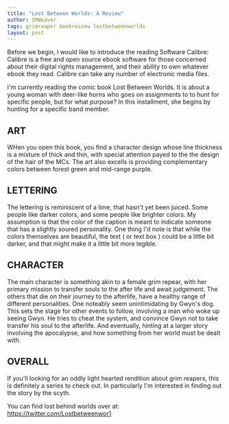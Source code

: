 ```yaml
---
title: "Lost Between Worlds: A Review"
author: SRWeaver
tags: grimreaper bookreivew lostbetweenworlds
layout: post
---
```

Before we begin, I would like to introduce the reading Software Calibre: Calibre is a free and open source ebook software for those concerned about their digital rights management, and their ability to own whatever ebook they read. Calibre can take any number of electronic media files.

I'm currently reading the comic book Lost Between Worlds. It is about a young woman with deer-like horns who goes on assignments to to hunt for specific people, but for what purpose? In this installment, she begins by hunting for a specific band member.

## ART
WHen you open this book, you find a character design whose line thickness is a mixture of thick and thin, with special attention payed to the the design of the hair of the MCs. The art also excells is providing complementary colors between forest green and mid-range purple.

## LETTERING
The lettering is reminiscent of a lime, that hasn't yet been juiced. Some people like darker colors, and some people like brighter colors. My assumption is that the color of the caption is meant to indicate someone that has a slightly soured personality. One thing I'd note is that while the colors themselves are beautiful, the text ( or text box ) could be a little bit darker, and that might make it a little bit more legible.

## CHARACTER
The main character is something akin to a female grim repear, with her primary mission to transfer souls to the after life and await judgement. The others that die on their journey to the afterlife, have a healthy range of different personalities. One noteably seem unintimidating by Gwyn's dog. This sets the stage for other events to follow, involving a man who woke up seeing Gwyn. He tries to cheat the system, and convince Gwyn not to take transfer his soul to the afterlife. And eventually, hinting at a larger story involving the apocalypse, and how something from her world must be dealt with.

## OVERALL
If you'll looking for an oddly light hearted rendition about grim reapers, this is definitely a series to check out. In particularly I'm interested in finding out the story by the scyth.

You can find lost behind worlds over at: https://twitter.com/Lostbetweenwor1
